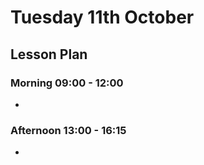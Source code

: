 # Tuesday 11th October

## Lesson Plan

### Morning 09:00 - 12:00

+ 

### Afternoon 13:00 - 16:15

+ 
